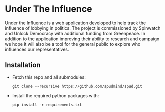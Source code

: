 Under The Influence
===================

Under the Influence is a web application developed to help track the influence of lobbying in politics. The project is commissioned by Spinwatch and Unlock Democracy with additional funding from Greenpeace. In addition to the application improving their ability to research and campaign we hope it will also be a tool for the general public to explore who influences our representatives.

Installation
------------
 * Fetch this repo and all submodules:

   ```
   git clone --recursive https://github.com/spudmind/spud.git
   ```
 * Install the required python packages with:

   ```
   pip install -r requirements.txt
   ```
